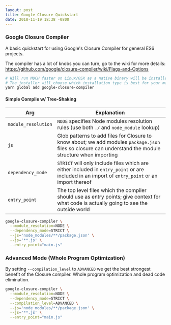 ```yaml
---
layout: post
title: Google Closure Quickstart
date: 2018-11-19 18:38 -0800
---
```


### Google Closure Compiler

A basic quickstart for using Google's Closure Compiler for general ES6 projects.

The compiler has a lot of knobs you can turn, go to the wiki for more details: https://github.com/google/closure-compiler/wiki/Flags-and-Options

```bash
# Will run MUCH faster on Linux/OSX as a native binary will be installed by default.
# The installer will choose which installation type is best for your machine (native, JS, Java)
yarn global add google-closure-compiler
```

#### Simple Compile w/ Tree-Shaking

| Arg                 | Explanation                                                                                                                                             |
| ------------------- | ------------------------------------------------------------------------------------------------------------------------------------------------------- |
| `module_resolution` | `NODE` specifies Node modules resolution rules (use both `./` and `node_module` lookup)                                                                 |
| `js`                | Glob patterns to add files for Closure to know about; we add modules `package.json` files so closure can understand the module structure when importing |
| `dependency_mode`   | `STRICT` will only include files which are either included in `entry_point` or are included in an import of `entry_point` or an import thereof          |
| `entry_point`       | The top level files which the compiler should use as entry points; give context for what code is actually going to see the outside world                |

```bash
google-closure-compiler \
  --module_resolution=NODE \
  --dependency_mode=STRICT \
  --js='node_modules/**/package.json' \
  --js='**.js' \
  --entry_point="main.js"
```

### Advanced Mode (Whole Program Optimization)

By setting `--compilation_level` to `ADVANCED` we get the best strongest benefit of the Closure compiler. Whole program optimization
and dead code elimination.

```bash
google-closure-compiler \
  --module_resolution=NODE \
  --dependency_mode=STRICT \
  --compilation_level=ADVANCED \
  --js='node_modules/**/package.json' \
  --js='**.js' \
  --entry_point="main.js"
```
